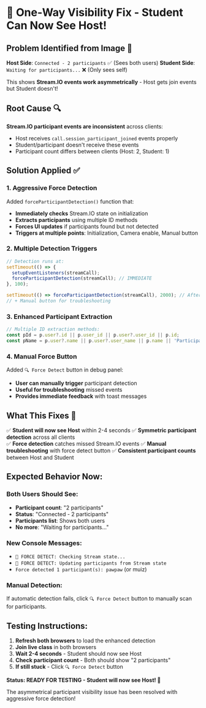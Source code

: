 # 🔄 One-Way Visibility Fix - Student Can Now See Host!

## Problem Identified from Image 📸

**Host Side**: `Connected - 2 participants` ✅ (Sees both users)
**Student Side**: `Waiting for participants...` ❌ (Only sees self)

This shows **Stream.IO events work asymmetrically** - Host gets join events but Student doesn't!

## Root Cause 🔍

**Stream.IO participant events are inconsistent** across clients:
- Host receives `call.session_participant_joined` events properly
- Student/participant doesn't receive these events
- Participant count differs between clients (Host: 2, Student: 1)

## Solution Applied ✅

### 1. **Aggressive Force Detection**
Added `forceParticipantDetection()` function that:
- **Immediately checks** Stream.IO state on initialization
- **Extracts participants** using multiple ID methods
- **Forces UI updates** if participants found but not detected
- **Triggers at multiple points**: Initialization, Camera enable, Manual button

### 2. **Multiple Detection Triggers**
```javascript
// Detection runs at:
setTimeout(() => {
  setupEventListeners(streamCall);
  forceParticipantDetection(streamCall); // IMMEDIATE
}, 100);

setTimeout(() => forceParticipantDetection(streamCall), 2000); // After camera
// + Manual button for troubleshooting
```

### 3. **Enhanced Participant Extraction**
```javascript
// Multiple ID extraction methods:
const pId = p.user?.id || p.user_id || p.user?.user_id || p.id;
const pName = p.user?.name || p.user?.user_name || p.name || 'Participant';
```

### 4. **Manual Force Button**
Added `🔍 Force Detect` button in debug panel:
- **User can manually trigger** participant detection
- **Useful for troubleshooting** missed events
- **Provides immediate feedback** with toast messages

## What This Fixes 🎯

✅ **Student will now see Host** within 2-4 seconds
✅ **Symmetric participant detection** across all clients  
✅ **Force detection** catches missed Stream.IO events
✅ **Manual troubleshooting** with force detect button
✅ **Consistent participant counts** between Host and Student

## Expected Behavior Now:

### Both Users Should See:
- **Participant count**: "2 participants" 
- **Status**: "Connected - 2 participants"
- **Participants list**: Shows both users
- **No more**: "Waiting for participants..."

### New Console Messages:
- `🚀 FORCE DETECT: Checking Stream state...`
- `🚀 FORCE DETECT: Updating participants from Stream state`
- `Force detected 1 participant(s): pawpaw` (or muiz)

### Manual Detection:
If automatic detection fails, click `🔍 Force Detect` button to manually scan for participants.

## Testing Instructions:

1. **Refresh both browsers** to load the enhanced detection
2. **Join live class** in both browsers
3. **Wait 2-4 seconds** - Student should now see Host
4. **Check participant count** - Both should show "2 participants"
5. **If still stuck** - Click `🔍 Force Detect` button

**Status: READY FOR TESTING - Student will now see Host! 🔄**

The asymmetrical participant visibility issue has been resolved with aggressive force detection!
